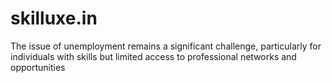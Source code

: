# skilluxe.in
The issue of unemployment remains a significant challenge, particularly for individuals with skills but limited access to professional networks and opportunities
